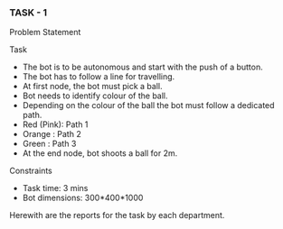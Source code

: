 <h3> TASK - 1 </h3>


<h7>Problem Statement</h7>

<h10>Task</h10>
-  The bot is to be autonomous and start with the push of a button.
-  The bot has to follow a line for travelling.
-  At first node, the bot must pick a ball.
-  Bot needs to identify colour of the ball.
-  Depending on the colour of the ball the bot must follow a dedicated path.
  -  Red (Pink): Path 1
  -  Orange    : Path 2
  -  Green     : Path 3
-  At the end node, bot shoots a ball for 2m.

<h10>Constraints</h10>
-  Task time:      3 mins
-  Bot dimensions:  300\*400\*1000

Herewith are the reports for the task by each department.
